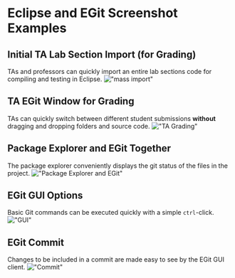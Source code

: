 Eclipse and EGit Screenshot Examples
========

## Initial TA Lab Section Import (for Grading)
TAs and professors can quickly import an entire lab sections code for compiling
and testing in Eclipse.
!["mass import"](/eclipse_images/mass_import.png)

## TA EGit Window for Grading
TAs can quickly switch between different student submissions **without** dragging
and dropping folders and source code.
!["TA Grading"](/eclipse_images/ta_eclipse_git.png)

## Package Explorer and EGit Together
The package explorer conveniently displays the git status of the files in the
project.
!["Package Explorer and EGit"](/eclipse_images/package_explorer.png)

## EGit GUI Options
Basic Git commands can be executed quickly with a simple `ctrl`-click.
!["GUI"](/eclipse_images/git_gui_menu.png)

## EGit Commit
Changes to be included in a commit are made easy to see by the EGit GUI client.
!["Commit"](/eclipse_images/git_commit.png)
